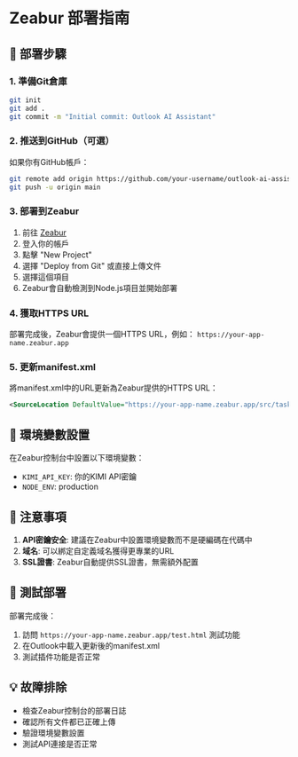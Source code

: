 # Zeabur 部署指南

## 🚀 部署步驟

### 1. 準備Git倉庫

```bash
git init
git add .
git commit -m "Initial commit: Outlook AI Assistant"
```

### 2. 推送到GitHub（可選）

如果你有GitHub帳戶：
```bash
git remote add origin https://github.com/your-username/outlook-ai-assistant.git
git push -u origin main
```

### 3. 部署到Zeabur

1. 前往 [Zeabur](https://zeabur.com/)
2. 登入你的帳戶
3. 點擊 "New Project"
4. 選擇 "Deploy from Git" 或直接上傳文件
5. 選擇這個項目
6. Zeabur會自動檢測到Node.js項目並開始部署

### 4. 獲取HTTPS URL

部署完成後，Zeabur會提供一個HTTPS URL，例如：
`https://your-app-name.zeabur.app`

### 5. 更新manifest.xml

將manifest.xml中的URL更新為Zeabur提供的HTTPS URL：

```xml
<SourceLocation DefaultValue="https://your-app-name.zeabur.app/src/taskpane/taskpane.html"/>
```

## 🔧 環境變數設置

在Zeabur控制台中設置以下環境變數：

- `KIMI_API_KEY`: 你的KIMI API密鑰
- `NODE_ENV`: production

## 📝 注意事項

1. **API密鑰安全**: 建議在Zeabur中設置環境變數而不是硬編碼在代碼中
2. **域名**: 可以綁定自定義域名獲得更專業的URL
3. **SSL證書**: Zeabur自動提供SSL證書，無需額外配置

## 🎯 測試部署

部署完成後：
1. 訪問 `https://your-app-name.zeabur.app/test.html` 測試功能
2. 在Outlook中載入更新後的manifest.xml
3. 測試插件功能是否正常

## 💡 故障排除

- 檢查Zeabur控制台的部署日誌
- 確認所有文件都已正確上傳
- 驗證環境變數設置
- 測試API連接是否正常
